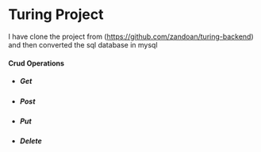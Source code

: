 # Turing Project

I have clone the project from (https://github.com/zandoan/turing-backend) and then converted the sql database in mysql

#### Crud Operations 
- ##### Get
- ##### Post
- ##### Put
- ##### Delete

